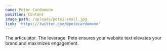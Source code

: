 ```yaml
---
name: Peter Cardomone
position: Content
image_path: /uploads/pete1-small.jpg
link: 'https://twitter.com/@petecardomone'
---
```



The articulator. The leverage. Pete ensures your website text elevates your brand and maximizes engagement.
